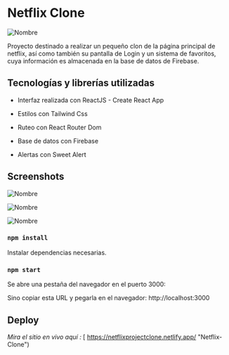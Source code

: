 # Netflix Clone 

![Nombre](https://i.ibb.co/gRn4Sms/Screenshot-7.png "Netflix")

Proyecto destinado a realizar un pequeño clon de la página principal de netflix, así como también su pantalla de Login y un sistema de favoritos, 
cuya información es almacenada en la base de datos de Firebase.

## Tecnologías y librerías utilizadas

- Interfaz realizada con ReactJS - Create React App

- Estilos con Tailwind Css

- Ruteo con React Router Dom

- Base de datos con Firebase

- Alertas con Sweet Alert


## Screenshots

![Nombre](https://i.ibb.co/b5jfNWj/Screenshot-8.png
 "Trendings")

![Nombre](https://i.ibb.co/mSH1qmD/Screenshot-9.png "Login")

![Nombre](https://i.ibb.co/km4d7L0/Screenshot-10.png "Favorites")



### `npm install`

Instalar dependencias necesarias.

### `npm start`

Se abre una pestaña del navegador en el puerto 3000:

Sino copiar esta URL y pegarla en el navegador: http://localhost:3000


## Deploy

*Mira el sitio en vivo aquí :* [ https://netflixprojectclone.netlify.app/ "Netflix-Clone")